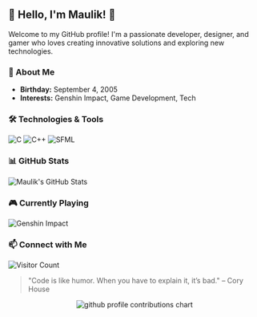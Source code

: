 ## 🌸 Hello, I'm Maulik! 👋

Welcome to my GitHub profile! I'm a passionate developer, designer, and gamer who loves creating innovative solutions and exploring new technologies.

### 🎨 About Me
- **Birthday:** September 4, 2005
- **Interests:** Genshin Impact, Game Development, Tech

### 🛠️ Technologies & Tools
![C](https://img.shields.io/badge/C-00599C?style=flat&logo=c&logoColor=white)
![C++](https://img.shields.io/badge/C%2B%2B-00599C?style=flat&logo=c%2B%2B&logoColor=white)
![SFML](https://img.shields.io/badge/SFML-008080?style=flat&logo=SFML&logoColor=white)



### 📊 GitHub Stats
![Maulik's GitHub Stats](https://github-readme-stats.vercel.app/api?username=MaulikGarg&show_icons=true&theme=radical)

### 🎮 Currently Playing
![Genshin Impact](https://img.shields.io/badge/Playing-Genshin%20Impact-blue?style=flat&logo=genshin-impact)

### 📫 Connect with Me

![Visitor Count](https://visitor-badge.laobi.icu/badge?page_id=MaulikGarg.MaulikGarg)

> "Code is like humor. When you have to explain it, it’s bad." – Cory House

<p align="center" >
	<picture>
	 <source media="(prefers-color-scheme: dark)"  srcset="https://raw.githubusercontent.com/MaulikGarg/MaulikGarg/output-3d-contrib/night.svg" />
	<source media="(prefers-color-scheme: light)" srcset="https://raw.githubusercontent.com/MaulikGarg/MaulikGarg/output-3d-contrib/day.svg" />
	<img alt="github profile contributions chart"    src="https://raw.githubusercontent.com/MaulikGarg/MaulikGarg/output-3d-contrib/day.svg" />
	</picture>
</p>

